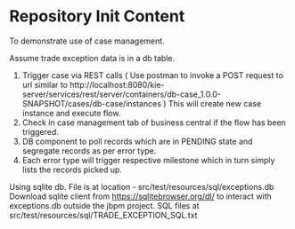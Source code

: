 Repository Init Content
=======================

To demonstrate use of case management.

Assume trade exception data is in a db table.
1. Trigger case via REST calls ( Use postman to invoke a POST request to url similar to http://localhost:8080/kie-server/services/rest/server/containers/db-case_1.0.0-SNAPSHOT/cases/db-case/instances ) This will create new case instance and execute flow.
2. Check in case management tab of business central if the flow has been triggered.
3. DB component to poll records which are in PENDING state and segregate records as per error type.
4. Each error type will trigger respective milestone which in turn simply lists the records picked up.


Using sqlite db. File is at location - src/test/resources/sql/exceptions.db
Download sqlite client from https://sqlitebrowser.org/dl/ to interact with exceptions.db outside the jbpm project.
SQL files at src/test/resources/sql/TRADE_EXCEPTION_SQL.txt
